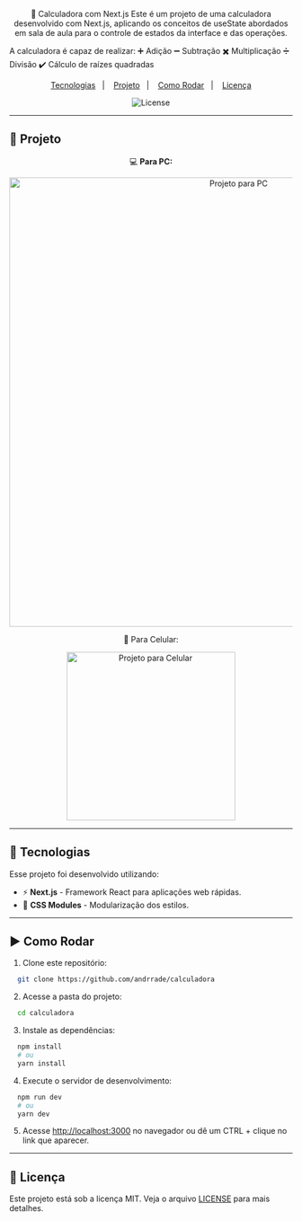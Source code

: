 
<p align="center">
🧮 Calculadora com Next.js
Este é um projeto de uma calculadora desenvolvido com Next.js, aplicando os conceitos de useState abordados em sala de aula para o controle de estados da interface e das operações.

A calculadora é capaz de realizar:
➕ Adição
➖ Subtração
✖️ Multiplicação
➗ Divisão
✔️ Cálculo de raízes quadradas


</p>

<p align="center">
  <a href="#-tecnologias">Tecnologias</a>&nbsp;&nbsp;&nbsp;|&nbsp;&nbsp;&nbsp;
  <a href="#-projeto">Projeto</a>&nbsp;&nbsp;&nbsp;|&nbsp;&nbsp;&nbsp;
  <a href="#-tecnologias">Como Rodar</a>&nbsp;&nbsp;&nbsp;|&nbsp;&nbsp;&nbsp;
  <a href="#-licença">Licença</a>
</p>

<p align="center">
  <img alt="License" src="https://img.shields.io/static/v1?label=license&message=MIT&color=0F172A&labelColor=1D4ED8">
</p>

---

## 📂 Projeto
<p align="center">💻 <b>Para PC:</b></p>
<p align="center">
  <img alt="Projeto para PC" src="https://github.com/user-attachments/assets/190ba621-7616-47db-993e-126c510b69c0" width="800px">
</p>

<p align="center">📱 Para Celular:</p>
<p align="center">
  <img alt="Projeto para Celular" src="https://github.com/user-attachments/assets/981d3cdc-d62c-4ad9-83bd-28047ac91075" width="300px">
</p>

---

## 🚀 Tecnologias

Esse projeto foi desenvolvido utilizando:

- ⚡ **Next.js** - Framework React para aplicações web rápidas.
- 🎨 **CSS Modules** - Modularização dos estilos.

---

## ▶️ Como Rodar

1. Clone este repositório:

```bash
  git clone https://github.com/andrrade/calculadora
```

2. Acesse a pasta do projeto:

```bash
  cd calculadora
```

3. Instale as dependências:

```bash
  npm install
  # ou
  yarn install
```

4. Execute o servidor de desenvolvimento:

```bash
  npm run dev
  # ou
  yarn dev
```

5. Acesse [http://localhost:3000](http://localhost:3000) no navegador ou dê um CTRL + clique no link que aparecer.

---

## 📝 Licença

Este projeto está sob a licença MIT. Veja o arquivo [LICENSE](./LICENSE) para mais detalhes.

<br>
